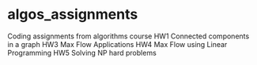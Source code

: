 # algos_assignments
Coding assignments from algorithms course
HW1 Connected components in a graph
HW3 Max Flow Applications
HW4 Max Flow using Linear Programming
HW5 Solving NP hard problems
